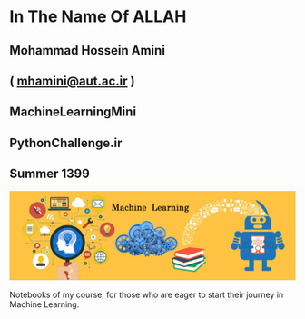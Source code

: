 # In The Name Of ALLAH
## Mohammad Hossein Amini
## ( mhamini@aut.ac.ir )
## MachineLearningMini
## PythonChallenge.ir
## Summer 1399

<img src = "https://github.com/M-H-Amini/MachineLearningMini-Summer1399/blob/master/stuff/W.jpg?raw=true" width=600>

Notebooks of my course, for those who are eager to start their journey in Machine Learning.
